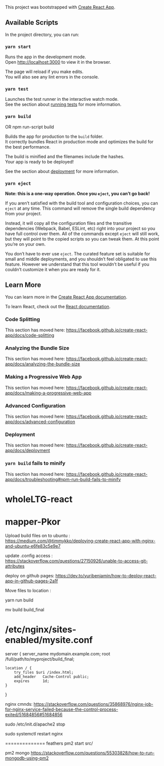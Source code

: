 This project was bootstrapped with [Create React App](https://github.com/facebook/create-react-app).


## Available Scripts

In the project directory, you can run:

### `yarn start`

Runs the app in the development mode.<br />
Open [http://localhost:3000](http://localhost:3000) to view it in the browser.

The page will reload if you make edits.<br />
You will also see any lint errors in the console.

### `yarn test`

Launches the test runner in the interactive watch mode.<br />
See the section about [running tests](https://facebook.github.io/create-react-app/docs/running-tests) for more information.

### `yarn build`
OR 
npm run-script build

Builds the app for production to the `build` folder.<br />
It correctly bundles React in production mode and optimizes the build for the best performance.

The build is minified and the filenames include the hashes.<br />
Your app is ready to be deployed!

See the section about [deployment](https://facebook.github.io/create-react-app/docs/deployment) for more information.

### `yarn eject`

**Note: this is a one-way operation. Once you `eject`, you can’t go back!**

If you aren’t satisfied with the build tool and configuration choices, you can `eject` at any time. This command will remove the single build dependency from your project.

Instead, it will copy all the configuration files and the transitive dependencies (Webpack, Babel, ESLint, etc) right into your project so you have full control over them. All of the commands except `eject` will still work, but they will point to the copied scripts so you can tweak them. At this point you’re on your own.

You don’t have to ever use `eject`. The curated feature set is suitable for small and middle deployments, and you shouldn’t feel obligated to use this feature. However we understand that this tool wouldn’t be useful if you couldn’t customize it when you are ready for it.

## Learn More

You can learn more in the [Create React App documentation](https://facebook.github.io/create-react-app/docs/getting-started).

To learn React, check out the [React documentation](https://reactjs.org/).

### Code Splitting

This section has moved here: https://facebook.github.io/create-react-app/docs/code-splitting

### Analyzing the Bundle Size

This section has moved here: https://facebook.github.io/create-react-app/docs/analyzing-the-bundle-size

### Making a Progressive Web App

This section has moved here: https://facebook.github.io/create-react-app/docs/making-a-progressive-web-app

### Advanced Configuration

This section has moved here: https://facebook.github.io/create-react-app/docs/advanced-configuration

### Deployment

This section has moved here: https://facebook.github.io/create-react-app/docs/deployment

### `yarn build` fails to minify

This section has moved here: https://facebook.github.io/create-react-app/docs/troubleshooting#npm-run-build-fails-to-minify
# wholeLTG-react
# mapper-Pkor

Upload build files on to ubuntu :
https://medium.com/@timmykko/deploying-create-react-app-with-nginx-and-ubuntu-e6fe83c5e9e7

update .config access :
https://stackoverflow.com/questions/27150926/unable-to-access-git-attributes


deploy on github pages:
https://dev.to/yuribenjamin/how-to-deploy-react-app-in-github-pages-2a1f


Move files to location :

yarn run build

mv build build_final



# /etc/nginx/sites-enabled/mysite.conf
server {
    server_name mydomain.example.com;
    root /full/path/to/myproject/build_final;

    location / {
        try_files $uri /index.html;
        add_header   Cache-Control public;
        expires      1d;
    }
}




nginx cmnds:
https://stackoverflow.com/questions/35868976/nginx-job-for-nginx-service-failed-because-the-control-process-exited/51684856#51684856


sudo /etc/init.d/apache2 stop

sudo systemctl restart nginx

==============
 feathers
pm2 start src/

pm2 mongo
https://stackoverflow.com/questions/55303828/how-to-run-mongodb-using-pm2
